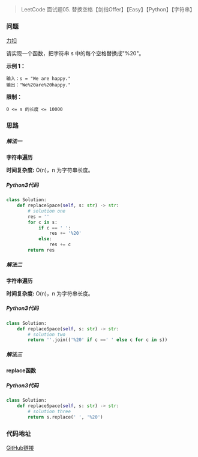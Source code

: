 > LeetCode 面试题05. 替换空格【剑指Offer】【Easy】【Python】【字符串】

### 问题

[力扣](https://leetcode-cn.com/problems/ti-huan-kong-ge-lcof/)

请实现一个函数，把字符串 s 中的每个空格替换成"%20"。

**示例 1：**

```
输入：s = "We are happy."
输出："We%20are%20happy."
```

**限制：**

`0 <= s 的长度 <= 10000`

### 思路

##### 解法一

**字符串遍历**

**时间复杂度:** O(n)，n 为字符串长度。

##### Python3代码

```python
class Solution:
    def replaceSpace(self, s: str) -> str:
        # solution one
        res = ''
        for c in s:
            if c == ' ':
                res += '%20'
            else:
                res += c
        return res
```

##### 解法二

**字符串遍历**

**时间复杂度:** O(n)，n 为字符串长度。

##### Python3代码

```python
class Solution:
    def replaceSpace(self, s: str) -> str:
        # solution two
        return ''.join(('%20' if c ==' ' else c for c in s))
```

##### 解法三

**replace函数**

##### Python3代码

```python
class Solution:
    def replaceSpace(self, s: str) -> str:
        # solution three
        return s.replace(' ', '%20')
```

### 代码地址

[GitHub链接](https://github.com/Wonz5130/LeetCode-Solutions/blob/master/solutions/Interview-05-ti-huan-kong-ge-lcof/05.py)